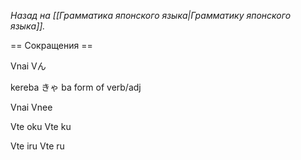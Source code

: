 <i>Назад на [[Грамматика японского языка|Грамматику японского языка]].</i>

== Сокращения ==

Vnai	Vん	

kereba	きゃ	ba form of verb/adj

Vnai	Vnee	
		
Vte oku	Vte ku	

Vte iru	Vte ru

